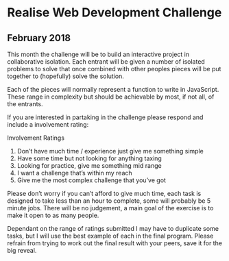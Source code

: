 # Realise Web Development Challenge #
## February 2018 ##

This month the challenge will be to build an interactive project in collaborative isolation. Each entrant will be given a number of isolated problems to solve that once combined with other peoples pieces will be put together to (hopefully) solve the solution.

Each of the pieces will normally represent a function to write in JavaScript. These range in complexity but should be achievable by most, if not all,  of the entrants.

If you are interested in partaking in the challenge please respond and include a involvement rating:

Involvement Ratings
1. Don’t have much time / experience just give me something simple
2. Have some time but not looking for anything taxing
3. Looking for practice, give me something mid range
4. I want a challenge that’s within my reach
5. Give me the most complex challenge that you’ve got

Please don’t worry if you can’t afford to give much time, each task is designed to take less than an hour to complete, some will probably be 5 minute jobs. There will be no judgement, a main goal of the exercise is to make it open to as many people.

Dependant on the range of ratings submitted I may have to duplicate some tasks, but I will use the best example of each in the final program.
Please refrain from trying to work out the final result with your peers, save it for the big reveal.  
